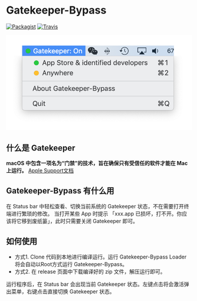 # Gatekeeper-Bypass

[![Packagist](https://img.shields.io/badge/release-1.0-blue.svg)](https://github.com/HsiangHo/Gatekeeper-Bypass/releases)
[![Travis](https://img.shields.io/badge/platform-macOS-yellow.svg)]()

![Gatekeeper-Bypass](https://github.com/HsiangHo/Gatekeeper-Bypass/blob/master/gatekeeper.png "screenshot")

## 什么是 Gatekeeper
**macOS 中包含一项名为“门禁”的技术，旨在确保只有受信任的软件才能在 Mac 上运行。** [Apple Support文档](https://support.apple.com/zh-cn/HT202491)

## Gatekeeper-Bypass 有什么用
在 Status bar 中轻松查看、切换当前系统的 Gatekeeper 状态，不在需要打开终端进行繁琐的修改。
当打开某些 App 时提示 「xxx.app 已损坏，打不开。你应该将它移到废纸篓」，此时只需要关闭 Gatekeeper 即可。

## 如何使用
+ 方式1. Clone 代码到本地进行编译运行。运行 Gatekeeper-Bypass Loader 将会自动以Root方式运行 Gatekeeper-Bypass。
+ 方式2. 在 release 页面中下载编译好的 zip 文件，解压运行即可。

运行程序后，在 Status bar 会出现当前 Gatekeeper 状态。左键点击将会激活弹出菜单，右键点击直接切换 Gatekeeper 状态。
